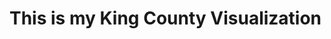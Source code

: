 # This is my King County Visualization 

<div class="flourish-embed flourish-chart" data-src="visualisation/5259310"><script src="https://public.flourish.studio/resources/embed.js"></script></div>
